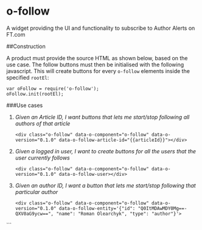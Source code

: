 o-follow
========

A widget providing the UI and functionality to subscribe to Author Alerts on FT.com

##Construction

A product must provide the source HTML as shown below, based on the use case. The follow buttons must then be initialised with the following javascript. This will create buttons for every `o-follow` elements inside the specified `rootEl`: 

	var oFollow = require('o-follow');
	oFollow.init(rootEl);
	
###Use cases
1. *Given an Article ID, I want buttons that lets me start/stop following all authors of that article*

	```
	<div class="o-follow" data-o-component="o-follow" data-o-version="0.1.0" data-o-follow-article-id="{{articleId}}"></div>
	```
	
2. *Given a logged in user, I want to create buttons for all the users that the user currently follows*


	```	
    <div class="o-follow" data-o-component="o-follow" data-o-version="0.1.0" data-o-follow-user></div>

	```

3. *Given an author ID, I want a button that lets me start/stop following that particular author*


	```	
	<div class="o-follow" data-o-component="o-follow" data-o-version="0.1.0" data-o-follow-entity='{"id": "Q0ItMDAwMDY0Mg==-QXV0aG9ycw==", "name": "Roman Olearchyk", "type": "author"}'>
</div>
	```
	